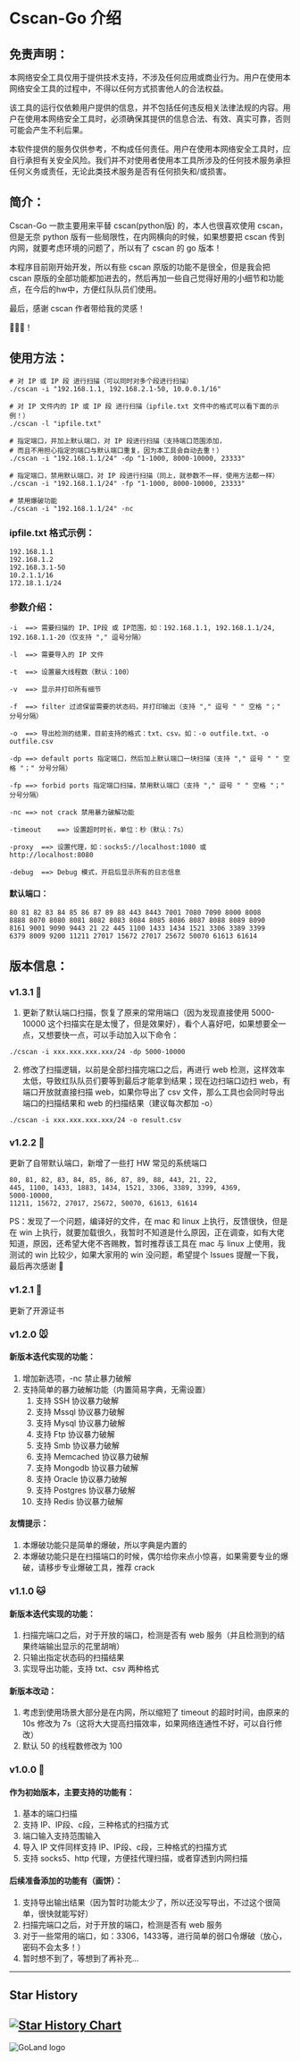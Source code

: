 # Cscan-Go 介绍

## 免责声明：
本网络安全工具仅用于提供技术支持，不涉及任何应用或商业行为。用户在使用本网络安全工具的过程中，不得以任何方式损害他人的合法权益。

该工具的运行仅依赖用户提供的信息，并不包括任何违反相关法律法规的内容。用户在使用本网络安全工具时，必须确保其提供的信息合法、有效、真实可靠，否则可能会产生不利后果。

本软件提供的服务仅供参考，不构成任何责任。用户在使用本网络安全工具时，应自行承担有关安全风险。我们并不对使用者使用本工具所涉及的任何技术服务承担任何义务或责任，无论此类技术服务是否有任何损失和/或损害。

## 简介：
Cscan-Go 一款主要用来平替 cscan(python版) 的，本人也很喜欢使用 cscan，但是无奈 python 版有一些局限性，在内网横向的时候，如果想要把 cscan 传到内网，就要考虑环境的问题了，所以有了 cscan 的 go 版本！  

本程序目前刚开始开发，所以有些 cscan 原版的功能不是很全，但是我会把 cscan 原版的全部功能都加进去的，然后再加一些自己觉得好用的小细节和功能点，在今后的hw中，方便红队队员们使用。  

最后，感谢 cscan 作者带给我的灵感！

🎉🎉🎉！
## 使用方法： 
```shell
# 对 IP 或 IP 段 进行扫描（可以同时对多个段进行扫描）
./cscan -i "192.168.1.1, 192.168.2.1-50, 10.0.0.1/16"

# 对 IP 文件内的 IP 或 IP 段 进行扫描（ipfile.txt 文件中的格式可以看下面的示例！）
./cscan -l "ipfile.txt"

# 指定端口，并加上默认端口，对 IP 段进行扫描（支持端口范围添加，
# 而且不用担心指定的端口与默认端口重复，因为本工具会自动去重！）
./cscan -i "192.168.1.1/24" -dp "1-1000, 8000-10000, 23333"

# 指定端口，禁用默认端口，对 IP 段进行扫描（同上，就参数不一样，使用方法都一样）
./cscan -i "192.168.1.1/24" -fp "1-1000, 8000-10000, 23333"

# 禁用爆破功能
./cscan -i "192.168.1.1/24" -nc
```

### ipfile.txt 格式示例：
```text
192.168.1.1
192.168.1.2
192.168.3.1-50
10.2.1.1/16
172.18.1.1/24
```

### 参数介绍：
```text
-i  ==> 需要扫描的 IP、IP段 或 IP范围，如：192.168.1.1, 192.168.1.1/24, 192.168.1.1-20（仅支持 "," 逗号分隔）

-l  ==> 需要导入的 IP 文件

-t  ==> 设置最大线程数（默认：100）

-v  ==> 显示并打印所有细节

-f  ==> filter 过滤保留需要的状态码，并打印输出（支持 "," 逗号 " " 空格 "；" 分号分隔）

-o  ==> 导出检测的结果，目前支持的格式：txt、csv。如：-o outfile.txt、-o outfile.csv

-dp ==> default ports 指定端口，然后加上默认端口一块扫描（支持 "," 逗号 " " 空格 "；" 分号分隔）

-fp ==> forbid ports 指定端口扫描，禁用默认端口（支持 "," 逗号 " " 空格 "；" 分号分隔）

-nc ==> not crack 禁用暴力破解功能

-timeout    ==> 设置超时时长，单位：秒（默认：7s）

-proxy  ==> 设置代理，如：socks5://localhost:1080 或 http://localhost:8080

-debug  ==> Debug 模式，开启后显示所有的日志信息
```
#### 默认端口：
```text
80 81 82 83 84 85 86 87 89 88 443 8443 7001 7080 7090 8000 8008 
8888 8070 8080 8081 8082 8083 8084 8085 8086 8087 8088 8089 8090 
8161 9001 9090 9443 21 22 445 1100 1433 1434 1521 3306 3389 3399 
6379 8009 9200 11211 27017 15672 27017 25672 50070 61613 61614
```

## 版本信息：

### v1.3.1 🦊
1. 更新了默认端口扫描，恢复了原来的常用端口（因为发现直接使用 5000-10000 这个扫描实在是太慢了，但是效果好），看个人喜好吧，如果想要全一点，又想要快一点，可以手动加入以下命令：
```text
./cscan -i xxx.xxx.xxx.xxx/24 -dp 5000-10000
```
2. 修改了扫描逻辑，以前是全部扫描完端口之后，再进行 web 检测，这样效率太低，导致红队队员们要等到最后才能拿到结果；现在边扫端口边扫 web，有端口开放就直接扫描 web，如果你导出了 csv 文件，那么工具也会同时导出端口的扫描结果和 web 的扫描结果（建议每次都加 -o）
```text
./cscan -i xxx.xxx.xxx.xxx/24 -o result.csv
```


### v1.2.2 🐰
更新了自带默认端口，新增了一些打 HW 常见的系统端口
```text
80, 81, 82, 83, 84, 85, 86, 87, 89, 88, 443, 21, 22, 
445, 1100, 1433, 1883, 1434, 1521, 3306, 3389, 3399, 4369,
5000-10000, 
11211, 15672, 27017, 25672, 50070, 61613, 61614
```
PS：发现了一个问题，编译好的文件，在 mac 和 linux 上执行，反馈很快，但是在 win 上执行，就要加载很久，我暂时不知道是什么原因，正在调查，如有大佬知道，原因，还希望大佬不吝赐教，暂时推荐该工具在 mac 与 linux 上使用，我测试的 win 比较少，如果大家用的 win 没问题，希望提个 Issues 提醒一下我，最后再次感谢 🙏


### v1.2.1 🐹 
更新了开源证书

### v1.2.0 🐭
#### 新版本迭代实现的功能：
1. 增加新选项，-nc 禁止暴力破解
2. 支持简单的暴力破解功能（内置简易字典，无需设置）
   1. 支持 SSH 协议暴力破解
   2. 支持 Mssql 协议暴力破解
   3. 支持 Mysql 协议暴力破解
   4. 支持 Ftp 协议暴力破解
   5. 支持 Smb 协议暴力破解
   6. 支持 Memcached 协议暴力破解
   7. 支持 Mongodb 协议暴力破解
   8. 支持 Oracle 协议暴力破解
   9. 支持 Postgres 协议暴力破解
   10. 支持 Redis 协议暴力破解
#### 友情提示：
1. 本爆破功能只是简单的爆破，所以字典是内置的
2. 本爆破功能只是在扫描端口的时候，偶尔给你来点小惊喜，如果需要专业的爆破，请移步专业爆破工具，推荐 crack

### v1.1.0 🐱
#### 新版本迭代实现的功能：
1. 扫描完端口之后，对于开放的端口，检测是否有 web 服务（并且检测到的结果终端输出显示的花里胡哨）
2. 只输出指定状态码的扫描结果
3. 实现导出功能，支持 txt、csv 两种格式
#### 新版本改动：
1. 考虑到使用场景大部分是在内网，所以缩短了 timeout 的超时时间，由原来的 10s 修改为 7s（这将大大提高扫描效率，如果网络连通性不好，可以自行修改）
2. 默认 50 的线程数修改为 100


### v1.0.0 🐶
#### 作为初始版本，主要支持的功能有：
1. 基本的端口扫描
2. 支持 IP、IP段、c段，三种格式的扫描方式
3. 端口输入支持范围输入
4. 导入 IP 文件同样支持 IP、IP段、c段，三种格式的扫描方式
5. 支持 socks5、http 代理，方便挂代理扫描，或者穿透到内网扫描
#### 后续准备添加的功能有（画饼）：
1. 支持导出输出结果（因为暂时功能太少了，所以还没写导出，不过这个很简单，很快就能写好）
2. 扫描完端口之后，对于开放的端口，检测是否有 web 服务
3. 对于一些常用的端口，如：3306，1433等，进行简单的弱口令爆破（放心，密码不会太多！）
4. 暂时想不到了，等想到了再补充...

---
## Star History

[![Star History Chart](https://api.star-history.com/svg?repos=ifacker/cscan-go&type=Date)](https://star-history.com/#ifacker/cscan-go&Date)
--- 
![GoLand logo](https://resources.jetbrains.com/storage/products/company/brand/logos/GoLand.svg)
